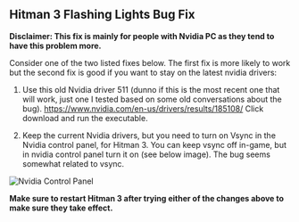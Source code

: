 ## Hitman 3 Flashing Lights Bug Fix

**Disclaimer: This fix is mainly for people with Nvidia PC as they tend to have this problem more.**

Consider one of the two listed fixes below. The first fix is more likely to work but the second fix is good if you want to stay on the latest nvidia drivers:

1. Use this old Nvidia driver 511 (dunno if this is the most recent one that will work, just one I tested based on some old conversations about the bug).
https://www.nvidia.com/en-us/drivers/results/185108/
Click download and run the executable.

2. Keep the current Nvidia drivers, but you need to turn on Vsync in the Nvidia control panel, for Hitman 3. You can keep vsync off in-game, but in nvidia control panel turn it on (see below image).
The bug seems somewhat related to vsync.

![Nvidia Control Panel](https://media.discordapp.net/attachments/639225834124738560/991949188260712488/unknown.png?width=843&height=670)

**Make sure to restart Hitman 3 after trying either of the changes above to make sure they take effect.**